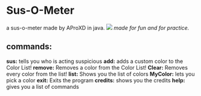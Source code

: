 # Sus-O-Meter
a sus-o-meter made by AProXD in java.
![](susometer.png)
_made for fun and for practice._

## commands:
**sus:** tells you who is acting suspicious
**add:** adds a custom color to the Color List!
**remove:** Removes a color from the Color List!
**Clear:** Removes every color from the list!
**list:** Shows you the list of colors
**MyColor:** lets you pick a color
**exit:** Exits the program
**credits:** shows you the credits
**help:** gives you a list of commands
